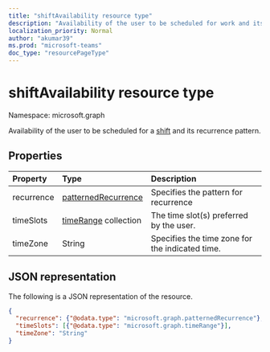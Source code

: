 ```yaml
---
title: "shiftAvailability resource type"
description: "Availability of the user to be scheduled for work and its recurrence pattern."
localization_priority: Normal
author: "akumar39"
ms.prod: "microsoft-teams"
doc_type: "resourcePageType"
---
```


# shiftAvailability resource type

Namespace: microsoft.graph

Availability of the user to be scheduled for a [shift](shift.md) and its recurrence pattern.

## Properties

| Property     | Type        | Description |
|:-------------|:------------|:------------|
|recurrence|[patternedRecurrence](patternedrecurrence.md)| Specifies the pattern for recurrence |
|timeSlots|[timeRange](timerange.md) collection|The time slot(s) preferred by the user.|
|timeZone|String|Specifies the time zone for the indicated time. |

## JSON representation

The following is a JSON representation of the resource.

<!-- {
  "blockType": "resource",
  "optionalProperties": [

  ],
  "@odata.type": "microsoft.graph.shiftAvailability",
  "baseType": null
}-->

```json
{
  "recurrence": {"@odata.type": "microsoft.graph.patternedRecurrence"},
  "timeSlots": [{"@odata.type": "microsoft.graph.timeRange"}],
  "timeZone": "String"
}
```

<!-- uuid: 16cd6b66-4b1a-43a1-adaf-3a886856ed98
2019-02-04 14:57:30 UTC -->
<!-- {
  "type": "#page.annotation",
  "description": "shiftAvailability resource",
  "keywords": "",
  "section": "documentation",
  "tocPath": ""
}-->
